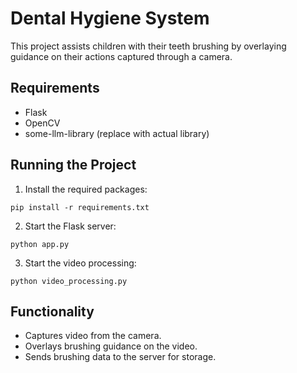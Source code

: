 # Dental Hygiene System

This project assists children with their teeth brushing by overlaying guidance on their actions captured through a camera.

## Requirements

- Flask
- OpenCV
- some-llm-library (replace with actual library)

## Running the Project

1. Install the required packages:
```
pip install -r requirements.txt
```

2. Start the Flask server:
```
python app.py
```

3. Start the video processing:
```
python video_processing.py
```

## Functionality

- Captures video from the camera.
- Overlays brushing guidance on the video.
- Sends brushing data to the server for storage.
